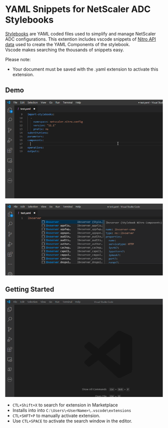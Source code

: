 # YAML Snippets for NetScaler ADC Stylebooks

[Stylebooks](https://docs.citrix.com/en-us/netscaler-mas/12/stylebooks.html) are YAML coded files used to simplify and manage NetScaler ADC configurations. 
This extention includes vscode snippets of [Nitro API data](https://developer-docs.citrix.com/projects/citrix-adc-nitro-api-reference/en/latest/) used to create the YAML Components of the stylebook.  
Vscode makes searching the thousands of snippets easy. 

Please note:
* Your document must be saved with the .yaml extension to activate this extension.

## Demo

![demo](https://raw.githubusercontent.com/rd636/vscode-adc-stylebook-yaml-components/master/demo.gif)

![demo](https://raw.githubusercontent.com/rd636/vscode-adc-stylebook-yaml-components/master/demo3.gif)

## Getting Started

![demo](https://raw.githubusercontent.com/rd636/vscode-adc-stylebook-yaml-components/master/demo2.gif)

- `CTL+Shift+X` to search for extension in Marketplace
- Installs into into `C:\Users\<UserName>\.vscode\extensions`
- `CTL+SHFT+P` to manually activate extension.
- Use `CTL+SPACE` to activate the search window in the editor.
